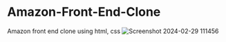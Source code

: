 # Amazon-Front-End-Clone
Amazon front end clone using html, css
![Screenshot 2024-02-29 111456](https://github.com/ganu1202/Amazon-Front-End-Clone/assets/117889956/9f6e3a26-9c41-4911-aa7d-078e122b5d92)
